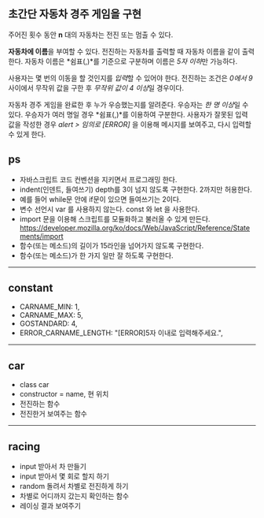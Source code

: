 ## 초간단 자동차 경주 게임을 구현 ##

주어진 횟수 동안 **n** 대의 자동차는 전진 또는 멈출 수 있다.

**자동차에 이름**을 부여할 수 있다.
전진하는 자동차를 출력할 때 자동차 이름을 같이 출력한다.
자동차 이름은 *쉼표(,)*를 기준으로 구분하며 이름은 *5자 이하*만 가능하다.

사용자는 몇 번의 이동을 할 것인지를 *입력*할 수 있어야 한다.
전진하는 조건은 *0에서 9* 사이에서 무작위 값을 구한 후 *무작위 값이 4 이상*일 경우이다.

자동차 경주 게임을 완료한 후 누가 우승했는지를 알려준다. 우승자는 *한 명 이상*일 수 있다.
우승자가 여러 명일 경우 *쉼표(,)*를 이용하여 구분한다.
사용자가 잘못된 입력 값을 작성한 경우 *alert > 임의로 [ERROR]* 을 이용해 메시지를 보여주고, 
다시 입력할 수 있게 한다.

## ps ##
* 자바스크립트 코드 컨벤션을 지키면서 프로그래밍 한다.
* indent(인덴트, 들여쓰기) depth를 3이 넘지 않도록 구현한다. 2까지만 허용한다.
* 예를 들어 while문 안에 if문이 있으면 들여쓰기는 2이다.
* 변수 선언시 var 를 사용하지 않는다. const 와 let 을 사용한다.
* import 문을 이용해 스크립트를 모듈화하고 불러올 수 있게 만든다.
https://developer.mozilla.org/ko/docs/Web/JavaScript/Reference/Statements/import
* 함수(또는 메소드)의 길이가 15라인을 넘어가지 않도록 구현한다.
* 함수(또는 메소드)가 한 가지 일만 잘 하도록 구현한다.

---

## constant ##

* CARNAME_MIN: 1,
* CARNAME_MAX: 5,
* GOSTANDARD: 4,
* ERROR_CARNAME_LENGTH: "[ERROR]5자 이내로 입력해주세요.",

---

## car ##

* class car 
* constructor = name, 현 위치
* 전진하는 함수
* 전진한거 보여주는 함수

---
## racing ##

* input 받아서 차 만들기
* input 받아서 몇 회로 할지 하기
* random 돌려서 차별로 전진하게 하기
* 차별로 어디까지 갔는지 확인하는 함수
* 레이싱 결과 보여주기




